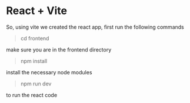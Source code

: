 # React + Vite

So, using vite we created the react app, first run the following commands

> cd frontend

make sure you are in the frontend directory

> npm install

install the necessary node modules

> npm run dev

to run the react code
